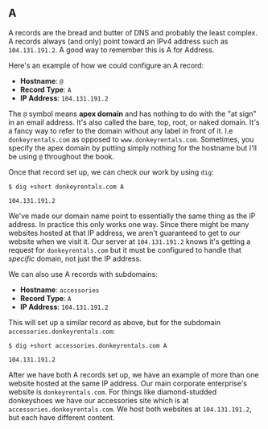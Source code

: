 ## A

A records are the bread and butter of DNS and probably the least complex. A records always (and only) point toward an IPv4 address such as `104.131.191.2`. A good way to remember this is A for Address.

Here's an example of how we could configure an A record:

* **Hostname**: `@`
* **Record Type**: `A`
* **IP Address**: `104.131.191.2`

The `@` symbol means **apex domain** and has nothing to do with the "at sign" in an email address. It's also called the bare, top, root, or naked domain. It's a fancy way to refer to the domain without any label in front of it. I.e `donkeyrentals.com` as opposed to `www.donkeyrentals.com`. Sometimes, you specify the apex domain by putting simply nothing for the hostname but I'll be using `@` throughout the book.

Once that record set up, we can check our work by using `dig`:

```shell
$ dig +short donkeyrentals.com A

104.131.191.2
```

We've made our domain name point to essentially the same thing as the IP address. In practice this only works one way. Since there might be many websites hosted at that IP address, we aren't guaranteed to get to _our_ website when we visit it. Our server at `104.131.191.2` knows it's getting a request for `donkeyrentals.com` but it must be configured to handle that _specific_ domain, not just the IP address.

We can also use A records with subdomains:

* **Hostname**: `accessories`
* **Record Type**: `A`
* **IP Address**: `104.131.191.2`

This will set up a similar record as above, but for the subdomain `accessories.donkeyrentals.com`:

```shell
$ dig +short accessories.donkeyrentals.com A

104.131.191.2
```

After we have both A records set up, we have an example of more than one website hosted at the same IP address. Our main corporate enterprise's website is `donkeyrentals.com`. For things like diamond-studded donkeyshoes we have our accessories site which is at `accessories.donkeyrentals.com`. We host both websites at `104.131.191.2`, but each have different content.
